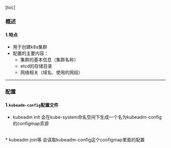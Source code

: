 [toc]

### 概述
#### 1.特点
* 用于创建k8s集群
* 配置的主要内容：
  * 集群的基本信息（集群名称）
  * etcd的存储目录
  * 网络相关（域名、使用的网段）

***

### 配置
#### 1.`kubeadm-config`配置文件
* kubeadm init
会在kube-system命名空间下生成一个名为kubeadm-config的configmap资源
</br>
* kubeadm join等
会读取kubeadm-config这个configmap里面的配置

